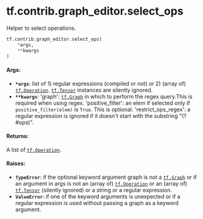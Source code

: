 <div itemscope itemtype="http://developers.google.com/ReferenceObject">
<meta itemprop="name" content="tf.contrib.graph_editor.select_ops" />
<meta itemprop="path" content="Stable" />
</div>

# tf.contrib.graph_editor.select_ops

Helper to select operations.

``` python
tf.contrib.graph_editor.select_ops(
    *args,
    **kwargs
)
```

<!-- Placeholder for "Used in" -->


#### Args:


* <b>`*args`</b>: list of 1) regular expressions (compiled or not) or 2) (array of)
  <a href="../../../tf/Operation.md"><code>tf.Operation</code></a>. <a href="../../../tf/Tensor.md"><code>tf.Tensor</code></a> instances are silently ignored.
* <b>`**kwargs`</b>: 'graph': <a href="../../../tf/Graph.md"><code>tf.Graph</code></a> in which to perform the regex query.This is
  required when using regex.
  'positive_filter': an elem if selected only if `positive_filter(elem)` is
    `True`. This is optional.
  'restrict_ops_regex': a regular expression is ignored if it doesn't start
    with the substring "(?#ops)".

#### Returns:

A list of <a href="../../../tf/Operation.md"><code>tf.Operation</code></a>.


#### Raises:


* <b>`TypeError`</b>: if the optional keyword argument graph is not a <a href="../../../tf/Graph.md"><code>tf.Graph</code></a>
  or if an argument in args is not an (array of) <a href="../../../tf/Operation.md"><code>tf.Operation</code></a>
  or an (array of) <a href="../../../tf/Tensor.md"><code>tf.Tensor</code></a> (silently ignored) or a string
  or a regular expression.
* <b>`ValueError`</b>: if one of the keyword arguments is unexpected or if a regular
  expression is used without passing a graph as a keyword argument.